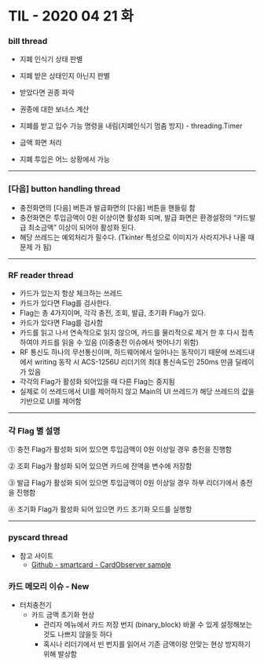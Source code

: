# TIL - 2020 04 21 화

### bill thread

- 지폐 인식기 상태 판별 

- 지폐 받은 상태인지 아닌지 판별
- 받았다면 권종 파악
- 권종에 대한 보너스 계산
- 지폐를 받고 입수 가능 명령을 내림(지폐인식기 멈춤 방지) - threading.Timer
- 금액 화면 처리 
- 지폐 투입은 어느 상황에서 가능 

***

### [다음] button handling thread

- 충전화면의 [다음] 버튼과 발급화면의 [다음] 버튼을 핸들링 함
- 충전화면은 투입금액이 0원 이상이면 활성화 되며, 발급 화면은 환경설정의  “카드발급 최소금액” 이상이 되어야 활성화 된다.
- 해당 쓰레드는 예외처리가 필수다. (Tkinter 특성으로 이미지가 사라지거나 나올 때 문제 가 됨)

***

### RF reader thread

- 카드가 있는지 항상 체크하는 쓰레드
- 카드가 있다면 Flag를 검사한다.
- Flag는 총 4가지이며, 각각 충전, 조회, 발급, 초기화 Flag가 있다.
- 카드가 있다면 Flag를 검사함
- 카드를 읽고 나서 연속적으로 읽지 않으며, 카드를 물리적으로 제거 한 후 다시 접촉하여야 카드를 읽을 수  있음 (이중충전 이슈에서 벗어나기 위함)
- RF 통신도 하나의 무선통신이며, 하드웨어에서 일어나는 동작이기 때문에 쓰레드내에서 writing 동작 시  ACS-1256U 리더기의 최대 통신속도인 250ms 만큼 딜레이가 있음
- 각각의 Flag가 활성화 되어있을 때 다른 Flag는 중지됨
- 실제로 이 쓰레드에서 UI를 제어하지 않고 Main의 UI 쓰레드가 해당 쓰레드의 값을 기반으로 UI를 제어함

***

### 각 Flag 별 설명

 ⓵ 충전 Flag가 활성화 되어 있으면 투입금액이 0원 이상일 경우 충전을 진행함

 ⓶ 조회 Flag가 활성화 되어 있으면 카드에 잔액을 변수에 저장함

 ⓷ 발급 Flag가 활성화 되어 있으면 투입금액이 0원 이상일 경우 하부 리더기에서 충전을 진행함

 ⓸ 초기화 Flag가 활성화 되어 있으면 카드 초기화 모드를 실행항

***

### pyscard thread

- 참고 사이트 
  - [Github - smartcard - CardObserver sample](https://github.com/LudovicRousseau/pyscard/blob/master/smartcard/CardMonitoring.py)



### 카드 메모리 이슈 - New

- 터치충전기
  - 카드 금액 초기화 현상
    - 관리자 메뉴에서 카드 저장 번지 (binary_block) 바꿀 수 있게 설정해보는 것도 나쁘지 않을듯 하다
    - 혹시나 리더기에서 빈 번지를 읽어서 기존 금액이랑 안맞는 현상 방지하기 위해 발상함